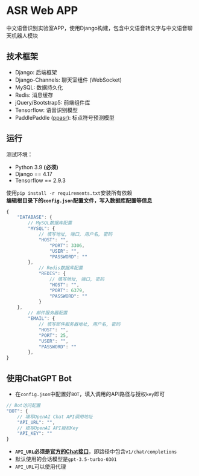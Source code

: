 # ASR Web APP
中文语音识别实验室APP，使用Django构建，包含中文语音转文字与中文语音聊天机器人模块

## 技术框架
* Django:    后端框架
* Django-Channels: 聊天室组件 (WebSocket)
* MySQL:     数据持久化
* Redis:     消息缓存
* jQuery/Bootstrap5: 前端组件库
* Tensorflow: 语音识别模型
* PaddlePaddle ([ppasr](https://github.com/yeyupiaoling/PPASR)): 标点符号预测模型

## 运行
测试环境：
* Python 3.9 **(必须)**
* Django == 4.17
* Tensorflow == 2.9.3

使用`pip install -r requirements.txt`安装所有依赖  
**编辑根目录下的`config.json`配置文件，写入数据库配置等信息**
```javascript
{
    "DATABASE": {
        // MySQL数据库配置
        "MYSQL": {
            // 填写地址, 端口, 用户名, 密码
            "HOST": "",
                "PORT": 3306,
                "USER": "",
                "PASSWORD": ""
        },
            // Redis数据库配置
            "REDIS": {
                // 填写地址, 端口, 密码
                "HOST": "",
                "PORT": 6379,
                "PASSWORD": ""
            }
    },
        // 邮件服务器配置
        "EMAIL": {
            // 填写邮件服务器地址, 用户名, 密码
            "HOST": "",
            "PORT": 25,
            "USER": "",
            "PASSWORD": ""
        },
}
```

## 使用ChatGPT Bot
* 在`config.json`中配置好`BOT`，填入调用的API路径与授权`key`即可  
```javascript
// Bot访问配置
"BOT": {
    // 填写OpenAI Chat API调用地址
    "API_URL": "",
    // 填写OpenAI API授权Key
    "API_KEY": ""
}
```
* **`API_URL`必须是[官方的Chat接口](https://platform.openai.com/docs/api-reference/chat/create)**，即路径中包含`v1/chat/completions`  
* 默认使用的会话模型是`gpt-3.5-turbo-0301`  
* `API_URL`可以使用代理
